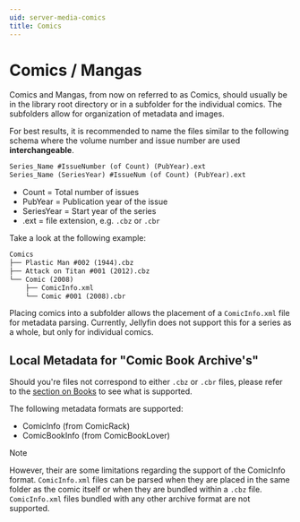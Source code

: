 ```yaml
---
uid: server-media-comics
title: Comics
---
```


# Comics / Mangas

Comics and Mangas, from now on referred to as Comics, should usually be in the library root directory or in a subfolder for the individual comics. The subfolders allow for organization of metadata and images.

For best results, it is recommended to name the files similar to the following schema where the volume number and issue number are used **interchangeable**.

```txt
Series_Name #IssueNumber (of Count) (PubYear).ext
Series_Name (SeriesYear) #IssueNum (of Count) (PubYear).ext
```

- Count = Total number of issues
- PubYear = Publication year of the issue
- SeriesYear = Start year of the series
- .ext = file extension, e.g. `.cbz` or `.cbr`

Take a look at the following example:

```txt
Comics
├── Plastic Man #002 (1944).cbz
├── Attack on Titan #001 (2012).cbz
└── Comic (2008)
    ├── ComicInfo.xml
    └── Comic #001 (2008).cbr
```

Placing comics into a subfolder allows the placement of a `ComicInfo.xml` file for metadata parsing. Currently, Jellyfin does not support this for a series as a whole, but only for individual comics.

## Local Metadata for "Comic Book Archive's"

Should you're files not correspond to either `.cbz` or `.cbr` files, please refer to the [section on Books](xref:server-media-books) to see what is supported.

The following metadata formats are supported:

- ComicInfo (from ComicRack)
- ComicBookInfo (from ComicBookLover)

> [!Note]
> However, their are some limitations regarding the support of the ComicInfo format. `ComicInfo.xml` files can be parsed when they are placed in the same folder as the comic itself or when they are bundled within a `.cbz` file. `ComicInfo.xml` files bundled with any other archive format are not supported.
